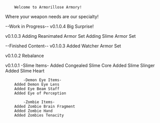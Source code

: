         Welcome to Armorillose Armory! 
Where your weapon needs are our specialty!

--Work in Progress--
v0.1.0.4
        Big Surprise!
        
v0.1.0.3 
        Adding Reanimated Armor Set
        Adding Slime Armor Set

--Finished Content--
v0.1.0.3
        Added Watcher Armor Set

v0.1.0.2
        Rebalance

v0.1.0.1
            -Slime Items-
        Added Congealed Slime Core
        Added Slime Slinger
        Added Slime Heart

            -Demon Eye Items-
        Added Demon Eye Lens
        Added Eye Beam Staff
        Added Eye of Perception

            -Zombie Items-
        Added Zombie Brain Fragment
        Added Zombie Hand
        Added Zombies Tenacity
